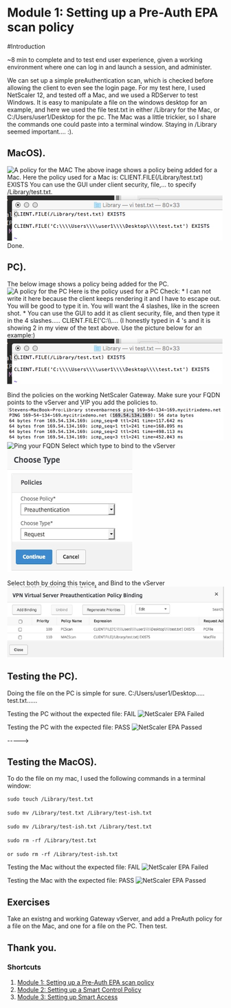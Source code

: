 # Module 1: Setting up a Pre-Auth EPA scan policy

#Introduction

~8 min to complete and to test end user experience, given a working environment where one can log in and launch a session, and administer.

We can set up a simple preAuthentication scan, which is checked before allowing the client to even see the login page. For my test here, I used NetScaler 12, and tested off a Mac, and we used a RDServer to test Windows. It is easy to manipulate a file on the windows desktop for an example, and here we used the file test.txt in either /Library for the Mac, or C:/Users/user1/Desktop for the pc. The Mac was a little trickier, so I share the commands one could paste into a terminal window. Staying in /Library seemed important.... :).

## MacOS).
![A policy for the MAC](./images/NSepaMacAllow.gif)
The above inage shows a policy being added for a Mac.
Here the policy used for a Mac is:
CLIENT.FILE(/Library/test.txt) EXISTS
You can use the GUI under client security, file,... to specify /Library/test.txt.
![CLIENT.FILE(/Library/test.txt](./images/policy.jpeg)
Done.

## PC).
The below image shows a policy being added for the PC.
![A policy for the PC](./images/NSepaPCAllow.gif)
Here is the policy used for a PC Check: * I can not write it here because the client keeps rendering it and I have to escape out. You will be good to type it in. You will want the 4 slashes, like in the screen shot. * You can use the GUI to add it as client security, file, and then type it in the 4 slashes.....    CLIENT.FILE('C:\\\\....
(I honestly typed in 4 \'s and it is showing 2 in my view of the text above. Use the picture below for an example:)
![For the PC, you want the four \'s](./images/policy.jpeg)

Bind the policies on the working NetScaler Gateway. Make sure your FQDN points to the vServer and VIP you add the policies to.
![Ping your FQDN](./images/ping.jpeg)
![Ping your FQDN](./images/vServerBind.gif)
Select which type to bind to the vServer
![Select the type as you bind to the vServer](./images/type.jpeg)

Select both by doing this twice, and Bind to the vServer
![Bind to the vServer](./images/bind.jpeg)

## Testing the PC).

Doing the file on the PC is simple for sure. C:/Users/user1/Desktop..... test.txt......

Testing the PC without the expected file: FAIL
![NetScaler EPA Failed](./images/PCPreFail.gif)

Testing the PC with the expected file: PASS
![NetScaler EPA Passed](./images/PCPrePass.gif)

----->

## Testing the MacOS).

To do the file on my mac, I used the following commands in a terminal window:

	sudo touch /Library/test.txt

	sudo mv /Library/test.txt /Library/test-ish.txt

	sudo mv /Library/test-ish.txt /Library/test.txt

	sudo rm -rf /Library/test.txt

	or sudo rm -rf /Library/test-ish.txt

Testing the Mac without the expected file: FAIL
![NetScaler EPA Failed](./images/MacPreFail.gif)

Testing the Mac with the expected file: PASS
![NetScaler EPA Passed](./images/MacPrePass.gif)

## Exercises

Take an existng and working Gateway vServer, and add a PreAuth policy for a file on the Mac, and one for a file on the PC. Then test.

## Thank you. 

### Shortcuts
1. [Module 1: Setting up a Pre-Auth EPA scan policy](../Module1)
2. [Module 2: Setting up a Smart Control Policy](../Module2)
3. [Module 3: Setting up Smart Access](../Module3)